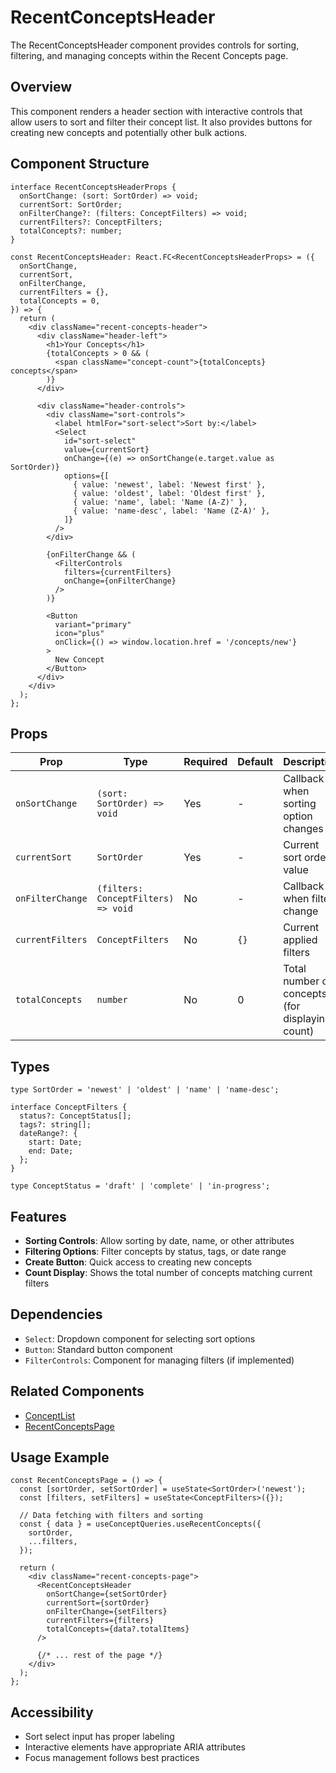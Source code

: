 # RecentConceptsHeader

The RecentConceptsHeader component provides controls for sorting, filtering, and managing concepts within the Recent Concepts page.

## Overview

This component renders a header section with interactive controls that allow users to sort and filter their concept list. It also provides buttons for creating new concepts and potentially other bulk actions.

## Component Structure

```tsx
interface RecentConceptsHeaderProps {
  onSortChange: (sort: SortOrder) => void;
  currentSort: SortOrder;
  onFilterChange?: (filters: ConceptFilters) => void;
  currentFilters?: ConceptFilters;
  totalConcepts?: number;
}

const RecentConceptsHeader: React.FC<RecentConceptsHeaderProps> = ({
  onSortChange,
  currentSort,
  onFilterChange,
  currentFilters = {},
  totalConcepts = 0,
}) => {
  return (
    <div className="recent-concepts-header">
      <div className="header-left">
        <h1>Your Concepts</h1>
        {totalConcepts > 0 && (
          <span className="concept-count">{totalConcepts} concepts</span>
        )}
      </div>
      
      <div className="header-controls">
        <div className="sort-controls">
          <label htmlFor="sort-select">Sort by:</label>
          <Select
            id="sort-select"
            value={currentSort}
            onChange={(e) => onSortChange(e.target.value as SortOrder)}
            options={[
              { value: 'newest', label: 'Newest first' },
              { value: 'oldest', label: 'Oldest first' },
              { value: 'name', label: 'Name (A-Z)' },
              { value: 'name-desc', label: 'Name (Z-A)' },
            ]}
          />
        </div>
        
        {onFilterChange && (
          <FilterControls 
            filters={currentFilters}
            onChange={onFilterChange}
          />
        )}
        
        <Button 
          variant="primary"
          icon="plus"
          onClick={() => window.location.href = '/concepts/new'}
        >
          New Concept
        </Button>
      </div>
    </div>
  );
};
```

## Props

| Prop | Type | Required | Default | Description |
|------|------|----------|---------|-------------|
| `onSortChange` | `(sort: SortOrder) => void` | Yes | - | Callback when sorting option changes |
| `currentSort` | `SortOrder` | Yes | - | Current sort order value |
| `onFilterChange` | `(filters: ConceptFilters) => void` | No | - | Callback when filters change |
| `currentFilters` | `ConceptFilters` | No | `{}` | Current applied filters |
| `totalConcepts` | `number` | No | 0 | Total number of concepts (for displaying count) |

## Types

```tsx
type SortOrder = 'newest' | 'oldest' | 'name' | 'name-desc';

interface ConceptFilters {
  status?: ConceptStatus[];
  tags?: string[];
  dateRange?: {
    start: Date;
    end: Date;
  };
}

type ConceptStatus = 'draft' | 'complete' | 'in-progress';
```

## Features

- **Sorting Controls**: Allow sorting by date, name, or other attributes
- **Filtering Options**: Filter concepts by status, tags, or date range
- **Create Button**: Quick access to creating new concepts
- **Count Display**: Shows the total number of concepts matching current filters

## Dependencies

- `Select`: Dropdown component for selecting sort options
- `Button`: Standard button component
- `FilterControls`: Component for managing filters (if implemented)

## Related Components

- [ConceptList](./ConceptList.md)
- [RecentConceptsPage](../RecentConceptsPage.md)

## Usage Example

```tsx
const RecentConceptsPage = () => {
  const [sortOrder, setSortOrder] = useState<SortOrder>('newest');
  const [filters, setFilters] = useState<ConceptFilters>({});
  
  // Data fetching with filters and sorting
  const { data } = useConceptQueries.useRecentConcepts({
    sortOrder,
    ...filters,
  });
  
  return (
    <div className="recent-concepts-page">
      <RecentConceptsHeader
        onSortChange={setSortOrder}
        currentSort={sortOrder}
        onFilterChange={setFilters}
        currentFilters={filters}
        totalConcepts={data?.totalItems}
      />
      
      {/* ... rest of the page */}
    </div>
  );
};
```

## Accessibility

- Sort select input has proper labeling
- Interactive elements have appropriate ARIA attributes
- Focus management follows best practices 